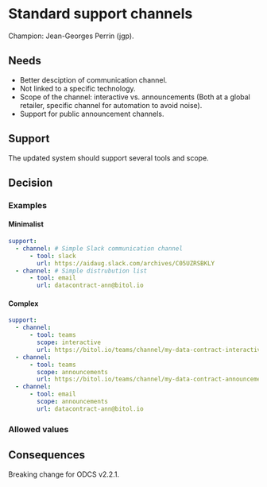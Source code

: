 # Standard support channels

Champion: Jean-Georges Perrin (jgp).

## Needs
* Better desciption of communication channel.
* Not linked to a specific technology.
* Scope of the channel: interactive vs. announcements (Both at a global retailer, specific channel for automation to avoid noise).
* Support for public announcement channels.

## Support
The updated system should support several tools and scope.

## Decision

### Examples

#### Minimalist
```YAML
support:
  - channel: # Simple Slack communication channel
      - tool: slack
        url: https://aidaug.slack.com/archives/C05UZRSBKLY
  - channel: # Simple distrubution list
      - tool: email
        url: datacontract-ann@bitol.io
```

#### Complex
```YAML
support:
  - channel:
      - tool: teams
        scope: interactive
        url: https://bitol.io/teams/channel/my-data-contract-interactive
  - channel:
      - tool: teams
        scope: announcements
        url: https://bitol.io/teams/channel/my-data-contract-announcements
  - channel:
      - tool: email
        scope: announcements
        url: datacontract-ann@bitol.io
```

### Allowed values


## Consequences

Breaking change for ODCS v2.2.1.
